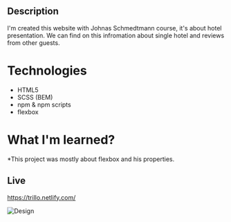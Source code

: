 ## Description 
I'm created this website with Johnas Schmedtmann course, it's about hotel presentation. We can find on this infromation about single hotel and reviews from other guests.

# Technologies 
* HTML5
* SCSS (BEM)
* npm & npm scripts 
* flexbox 

# What I'm learned? 
*This project was mostly about flexbox and his properties. 

## Live 
https://trillo.netlify.com/

![Design](https://i.ibb.co/NN5MZZV/trillo.png)
